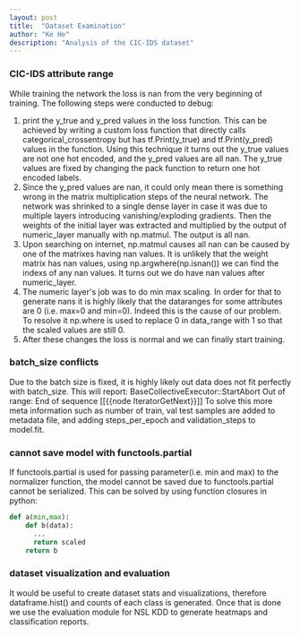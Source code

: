 ```yaml
---
layout: post
title:  "Dataset Examination"
author: "Ke He"
description: "Analysis of the CIC-IDS dataset"
---
```


### CIC-IDS attribute range
While training the network the loss is nan from the very beginning of training. The following steps were conducted to debug:
1. print the y_true and y_pred values in the loss function. This can be achieved by writing a custom loss function that directly calls categorical_crossentropy but has tf.Print(y_true) and tf.Print(y_pred) values in the function. Using this technique it turns out the y_true values are not one hot encoded, and the y_pred values are all nan. The y_true values are fixed by changing the pack function to return one hot encoded labels.
2. Since the y_pred values are nan, it could only mean there is something wrong in the matrix multiplication steps of the neural network. The network was shrinked to a single dense layer in case it was due to multiple layers introducing vanishing/exploding gradients. Then the weights of the initial layer was extracted and multiplied by the output of numeric_layer manually with np.matmul. The output is all nan.
3. Upon searching on internet, np.matmul causes all nan can be caused by one of the matrixes having nan values. It is unlikely that the weight matrix has nan values, using np.argwhere(np.isnan()) we can find the indexs of any nan values. It turns out we do have nan values after numeric_layer.
4. The numeric layer's job was to do min max scaling. In order for that to generate nans it is highly likely that the dataranges for some attributes are 0 (i.e. max=0 and min=0). Indeed this is the cause of our problem. To resolve it np.where is used to replace 0 in data_range with 1 so that the scaled values are still 0.
5. After these changes the loss is normal and we can finally start training.


### batch_size conflicts
Due to the batch size is fixed, it is highly likely out data does not fit perfectly with batch_size. This will report:
BaseCollectiveExecutor::StartAbort Out of range: End of sequence
     [[{{node IteratorGetNext}}]]
To solve this more meta information such as number of train, val test samples are added to metadata file, and adding steps_per_epoch and validation_steps to model.fit.

### cannot save model with functools.partial
If functools.partial is used for passing parameter(i.e. min and max) to the normalizer function, the model cannot be saved due to functools.partial cannot be serialized. This can be solved by using function closures in python:
```python
def a(min,max):
    def b(data):
      ...
      return scaled
    return b
```


### dataset visualization and evaluation
It would be useful to create dataset stats and visualizations, therefore dataframe.hist() and counts of each class is generated. Once that is done we use the evaluation module for NSL KDD to generate heatmaps and classification reports.
